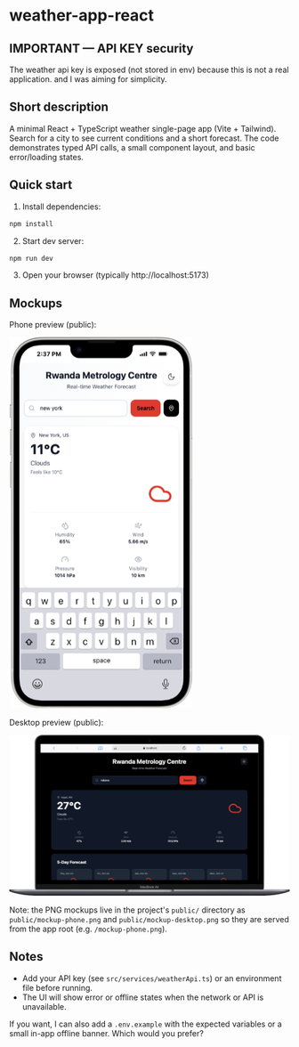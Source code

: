 # weather-app-react

IMPORTANT — API KEY security
--------------------------------
The weather api key is exposed (not stored in env) because this is not a real application. and I was aiming for simplicity.

Short description
-----------------
A minimal React + TypeScript weather single-page app (Vite + Tailwind). Search for a city to see current conditions and a short forecast. The code demonstrates typed API calls, a small component layout, and basic error/loading states.

Quick start
-----------
1. Install dependencies:

```bash
npm install
```

2. Start dev server:

```bash
npm run dev
```

3. Open your browser (typically http://localhost:5173)


Mockups
-------
Phone preview (public):

![phone mockup](/public/phone.png)

Desktop preview (public):

![desktop mockup](/public/laptop.png)

Note: the PNG mockups live in the project's `public/` directory as `public/mockup-phone.png` and `public/mockup-desktop.png` so they are served from the app root (e.g. `/mockup-phone.png`).

Notes
-----
- Add your API key (see `src/services/weatherApi.ts`) or an environment file before running.
- The UI will show error or offline states when the network or API is unavailable.

If you want, I can also add a `.env.example` with the expected variables or a small in-app offline banner. Which would you prefer?
